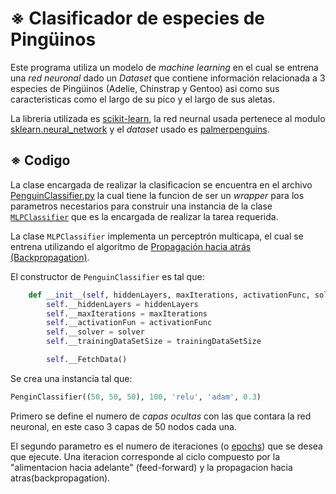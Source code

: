 # ※ Clasificador de especies de Pingüinos

Este programa utiliza un modelo de _machine learning_ en el cual se entrena una _red neuronal_ dado un _Dataset_ que contiene información relacionada a 3 especies de Pingüinos (Adelie, Chinstrap y Gentoo) asi como sus caracteristicas como el largo de su pico y el largo de sus aletas.

La libreria utilizada es [scikit-learn](https://scikit-learn.org/stable/install.html), la red neurnal usada pertenece al modulo [sklearn.neural_network](https://scikit-learn.org/stable/modules/neural_networks_supervised.html) y el _dataset_ usado es [palmerpenguins](https://github.com/allisonhorst/palmerpenguins).

## ※ Codigo

La clase encargada de realizar la clasificacion se encuentra en el archivo [PenguinClassifier.py](https://github.com/ivansteezy/PenguinClassifier/blob/main/src/PenguinClassifier.py) la cual tiene la funcion de ser un _wrapper_ para los parametros necestarios para construir una instancia de la clase [```MLPClassifier```](https://scikit-learn.org/stable/modules/generated/sklearn.neural_network.MLPClassifier.html#sklearn.neural_network.MLPClassifier) que es la encargada de realizar la tarea requerida.

La clase ```MLPClassifier``` implementa un perceptrón multicapa, el cual se entrena utilizando el algoritmo de [Propagación hacia atrás (Backpropagation)](https://es.wikipedia.org/wiki/Propagaci%C3%B3n_hacia_atr%C3%A1s).

El constructor de ```PenguinClassifier``` es tal que:

```py
    def __init__(self, hiddenLayers, maxIterations, activationFunc, solver, trainingDataSetSize):
        self.__hiddenLayers = hiddenLayers
        self.__maxIterations = maxIterations
        self.__activationFun = activationFunc
        self.__solver = solver
        self.__trainingDataSetSize = trainingDataSetSize

        self.__FetchData()
```


Se crea una instancia tal que: 

```py
PenginClassifier((50, 50, 50), 100, 'relu', 'adam', 0.3)
```

Primero se define el numero de _capas ocultas_ con las que contara la red neuronal, en este caso 3 capas de 50 nodos cada una.

El segundo parametro es el numero de iteraciones (o [epochs](https://radiopaedia.org/articles/epoch-machine-learning)) que se desea que ejecute. Una iteracion corresponde al ciclo compuesto por la "alimentacion hacia adelante" (feed-forward) y la propagacion hacia atras(backpropagation).
